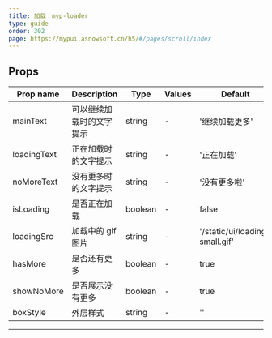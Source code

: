 ```yaml
---
title: 加载：myp-loader
type: guide
order: 302
page: https://mypui.asnowsoft.cn/h5/#/pages/scroll/index
---
```


## Props

| Prop name   | Description              | Type    | Values | Default                        |
| ----------- | ------------------------ | ------- | ------ | ------------------------------ |
| mainText    | 可以继续加载时的文字提示 | string  | -      | '继续加载更多'                 |
| loadingText | 正在加载时的文字提示     | string  | -      | '正在加载'                     |
| noMoreText  | 没有更多时的文字提示     | string  | -      | '没有更多啦'                   |
| isLoading   | 是否正在加载             | boolean | -      | false                          |
| loadingSrc  | 加载中的 gif 图片        | string  | -      | '/static/ui/loading-small.gif' |
| hasMore     | 是否还有更多             | boolean | -      | true                           |
| showNoMore  | 是否展示没有更多         | boolean | -      | true                           |
| boxStyle    | 外层样式                 | string  | -      | ''                             |

---

